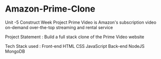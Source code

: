 # Amazon-Prime-Clone
Unit -5 Construct Week Project
Prime Video is Amazon's subscription video on-demand over-the-top streaming and rental service

Project Statement :
Build a full stack clone of the Prime Video website

Tech Stack used :
Front-end
HTML
CSS
JavaScript
Back-end
NodeJS
MongoDB
